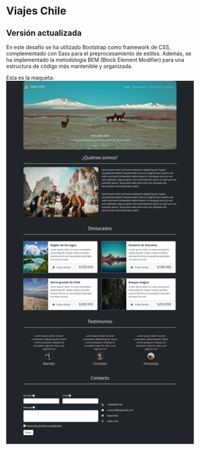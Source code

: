 # Viajes Chile 
## Versión actualizada

En este desafío se ha utilizado Bootstrap como framework de CSS, complementado con Sass para el preprocesamiento de estilos. Además, se ha implementado la metodología BEM (Block Element Modifier) para una estructura de código más mantenible y organizada.

Esta es la maqueta:
![Maqueta viajes Chile](./assets/img/maqueta.png)
